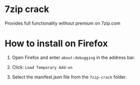 # 7zip crack
Provides full functionality without premium on 7zip.com

# How to install on Firefox
1. Open Firefox and enter `about:debugging` in the address bar.

2. Click: `Load Temporary Add-on`

3. Select the manifest.json file from the `7zip-crack` folder.